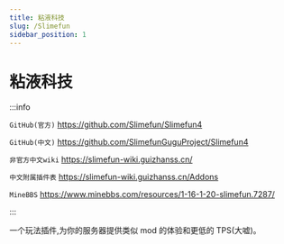 ```yaml
---
title: 粘液科技
slug: /Slimefun
sidebar_position: 1
---
```


# 粘液科技

:::info

`GitHub(官方)` https://github.com/Slimefun/Slimefun4

`GitHub(中文)` https://github.com/SlimefunGuguProject/Slimefun4

`非官方中文wiki` https://slimefun-wiki.guizhanss.cn/

`中文附属插件表` https://slimefun-wiki.guizhanss.cn/Addons

`MineBBS` https://www.minebbs.com/resources/1-16-1-20-slimefun.7287/

:::

一个玩法插件,为你的服务器提供类似 mod 的体验和更低的 TPS(大嘘)。
